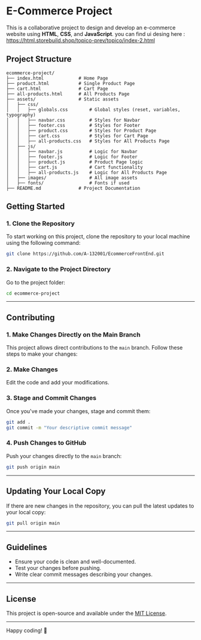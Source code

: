 # E-Commerce Project

This is a collaborative project to design and develop an e-commerce website using **HTML**, **CSS**, and **JavaScript**.
you can find ui desing here : https://html.storebuild.shop/topico-prev/topico/index-2.html
## Project Structure
```
ecommerce-project/
├── index.html             # Home Page
├── product.html           # Single Product Page
├── cart.html              # Cart Page
├── all-products.html      # All Products Page
├── assets/                # Static assets
│   ├── css/
│   │   ├── globals.css        # Global styles (reset, variables, typography)
│   │   ├── navbar.css         # Styles for Navbar
│   │   ├── footer.css         # Styles for Footer
│   │   ├── product.css        # Styles for Product Page
│   │   ├── cart.css           # Styles for Cart Page
│   │   ├── all-products.css   # Styles for All Products Page
│   ├── js/
│   │   ├── navbar.js          # Logic for Navbar
│   │   ├── footer.js          # Logic for Footer
│   │   ├── product.js         # Product Page logic
│   │   ├── cart.js            # Cart functionality
│   │   ├── all-products.js    # Logic for All Products Page
│   ├── images/                # All image assets
│   ├── fonts/                 # Fonts if used
├── README.md              # Project Documentation

```

## Getting Started

### 1. Clone the Repository
To start working on this project, clone the repository to your local machine using the following command:

```bash
git clone https://github.com/A-132001/EcommerceFrontEnd.git
```

### 2. Navigate to the Project Directory
Go to the project folder:

```bash
cd ecommerce-project
```

---

## Contributing

### 1. Make Changes Directly on the Main Branch
This project allows direct contributions to the `main` branch. Follow these steps to make your changes:

### 2. Make Changes
Edit the code and add your modifications.

### 3. Stage and Commit Changes
Once you've made your changes, stage and commit them:

```bash
git add .
git commit -m "Your descriptive commit message"
```

### 4. Push Changes to GitHub
Push your changes directly to the `main` branch:

```bash
git push origin main
```

---

## Updating Your Local Copy
If there are new changes in the repository, you can pull the latest updates to your local copy:

```bash
git pull origin main
```

---

## Guidelines
- Ensure your code is clean and well-documented.
- Test your changes before pushing.
- Write clear commit messages describing your changes.

---

## License
This project is open-source and available under the [MIT License](LICENSE).

---

Happy coding! 🚀

